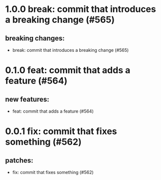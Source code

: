 # 1.0.0 break: commit that introduces a breaking change (#565)

## breaking changes:
* break: commit that introduces a breaking change (#565)

# 0.1.0 feat: commit that adds a feature (#564)

## new features:
* feat: commit that adds a feature (#564)

# 0.0.1 fix: commit that fixes something (#562)

## patches:
* fix: commit that fixes something (#562)

